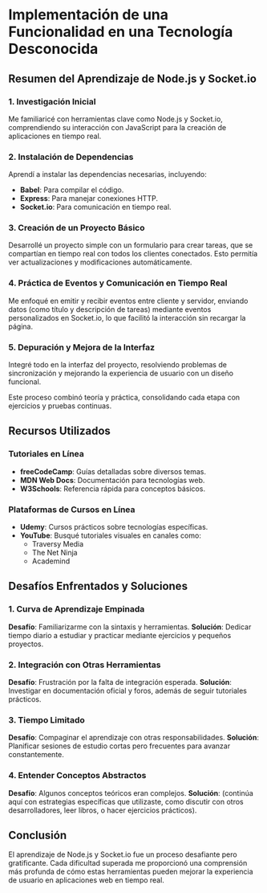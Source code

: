 # Implementación de una Funcionalidad en una Tecnología Desconocida

## Resumen del Aprendizaje de Node.js y Socket.io

### 1. Investigación Inicial
Me familiaricé con herramientas clave como Node.js y Socket.io, comprendiendo su interacción con JavaScript para la creación de aplicaciones en tiempo real.

### 2. Instalación de Dependencias
Aprendí a instalar las dependencias necesarias, incluyendo:

- **Babel**: Para compilar el código.
- **Express**: Para manejar conexiones HTTP.
- **Socket.io**: Para comunicación en tiempo real.

### 3. Creación de un Proyecto Básico
Desarrollé un proyecto simple con un formulario para crear tareas, que se compartían en tiempo real con todos los clientes conectados. Esto permitía ver actualizaciones y modificaciones automáticamente.

### 4. Práctica de Eventos y Comunicación en Tiempo Real
Me enfoqué en emitir y recibir eventos entre cliente y servidor, enviando datos (como título y descripción de tareas) mediante eventos personalizados en Socket.io, lo que facilitó la interacción sin recargar la página.

### 5. Depuración y Mejora de la Interfaz
Integré todo en la interfaz del proyecto, resolviendo problemas de sincronización y mejorando la experiencia de usuario con un diseño funcional.

Este proceso combinó teoría y práctica, consolidando cada etapa con ejercicios y pruebas continuas.

## Recursos Utilizados

### Tutoriales en Línea
- **freeCodeCamp**: Guías detalladas sobre diversos temas.
- **MDN Web Docs**: Documentación para tecnologías web.
- **W3Schools**: Referencia rápida para conceptos básicos.

### Plataformas de Cursos en Línea
- **Udemy**: Cursos prácticos sobre tecnologías específicas.
- **YouTube**: Busqué tutoriales visuales en canales como:
  - Traversy Media
  - The Net Ninja
  - Academind

## Desafíos Enfrentados y Soluciones

### 1. Curva de Aprendizaje Empinada
**Desafío**: Familiarizarme con la sintaxis y herramientas.
**Solución**: Dedicar tiempo diario a estudiar y practicar mediante ejercicios y pequeños proyectos.

### 2. Integración con Otras Herramientas
**Desafío**: Frustración por la falta de integración esperada.
**Solución**: Investigar en documentación oficial y foros, además de seguir tutoriales prácticos.

### 3. Tiempo Limitado
**Desafío**: Compaginar el aprendizaje con otras responsabilidades.
**Solución**: Planificar sesiones de estudio cortas pero frecuentes para avanzar constantemente.

### 4. Entender Conceptos Abstractos
**Desafío**: Algunos conceptos teóricos eran complejos.
**Solución**: (continúa aquí con estrategias específicas que utilizaste, como discutir con otros desarrolladores, leer libros, o hacer ejercicios prácticos).

## Conclusión
El aprendizaje de Node.js y Socket.io fue un proceso desafiante pero gratificante. Cada dificultad superada me proporcionó una comprensión más profunda de cómo estas herramientas pueden mejorar la experiencia de usuario en aplicaciones web en tiempo real. 







